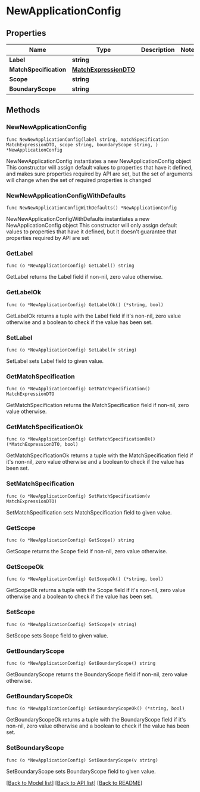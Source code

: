 # NewApplicationConfig

## Properties

Name | Type | Description | Notes
------------ | ------------- | ------------- | -------------
**Label** | **string** |  | 
**MatchSpecification** | [**MatchExpressionDTO**](MatchExpressionDTO.md) |  | 
**Scope** | **string** |  | 
**BoundaryScope** | **string** |  | 

## Methods

### NewNewApplicationConfig

`func NewNewApplicationConfig(label string, matchSpecification MatchExpressionDTO, scope string, boundaryScope string, ) *NewApplicationConfig`

NewNewApplicationConfig instantiates a new NewApplicationConfig object
This constructor will assign default values to properties that have it defined,
and makes sure properties required by API are set, but the set of arguments
will change when the set of required properties is changed

### NewNewApplicationConfigWithDefaults

`func NewNewApplicationConfigWithDefaults() *NewApplicationConfig`

NewNewApplicationConfigWithDefaults instantiates a new NewApplicationConfig object
This constructor will only assign default values to properties that have it defined,
but it doesn't guarantee that properties required by API are set

### GetLabel

`func (o *NewApplicationConfig) GetLabel() string`

GetLabel returns the Label field if non-nil, zero value otherwise.

### GetLabelOk

`func (o *NewApplicationConfig) GetLabelOk() (*string, bool)`

GetLabelOk returns a tuple with the Label field if it's non-nil, zero value otherwise
and a boolean to check if the value has been set.

### SetLabel

`func (o *NewApplicationConfig) SetLabel(v string)`

SetLabel sets Label field to given value.


### GetMatchSpecification

`func (o *NewApplicationConfig) GetMatchSpecification() MatchExpressionDTO`

GetMatchSpecification returns the MatchSpecification field if non-nil, zero value otherwise.

### GetMatchSpecificationOk

`func (o *NewApplicationConfig) GetMatchSpecificationOk() (*MatchExpressionDTO, bool)`

GetMatchSpecificationOk returns a tuple with the MatchSpecification field if it's non-nil, zero value otherwise
and a boolean to check if the value has been set.

### SetMatchSpecification

`func (o *NewApplicationConfig) SetMatchSpecification(v MatchExpressionDTO)`

SetMatchSpecification sets MatchSpecification field to given value.


### GetScope

`func (o *NewApplicationConfig) GetScope() string`

GetScope returns the Scope field if non-nil, zero value otherwise.

### GetScopeOk

`func (o *NewApplicationConfig) GetScopeOk() (*string, bool)`

GetScopeOk returns a tuple with the Scope field if it's non-nil, zero value otherwise
and a boolean to check if the value has been set.

### SetScope

`func (o *NewApplicationConfig) SetScope(v string)`

SetScope sets Scope field to given value.


### GetBoundaryScope

`func (o *NewApplicationConfig) GetBoundaryScope() string`

GetBoundaryScope returns the BoundaryScope field if non-nil, zero value otherwise.

### GetBoundaryScopeOk

`func (o *NewApplicationConfig) GetBoundaryScopeOk() (*string, bool)`

GetBoundaryScopeOk returns a tuple with the BoundaryScope field if it's non-nil, zero value otherwise
and a boolean to check if the value has been set.

### SetBoundaryScope

`func (o *NewApplicationConfig) SetBoundaryScope(v string)`

SetBoundaryScope sets BoundaryScope field to given value.



[[Back to Model list]](../README.md#documentation-for-models) [[Back to API list]](../README.md#documentation-for-api-endpoints) [[Back to README]](../README.md)


